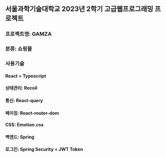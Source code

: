 
## 서울과학기술대학교 2023년 2학기 고급웹프로그래밍 프로젝트
### 프로젝트명: GAMZA
### 분류: 쇼핑몰
### 사용기술
#### React + Typescript
#### 상태관리: Recoil
#### 통신: React-query
#### 페이징: React-router-dom
#### CSS: Emotion.css

#### 백엔드: Spring
#### 로그인: Spring Security + JWT Token


